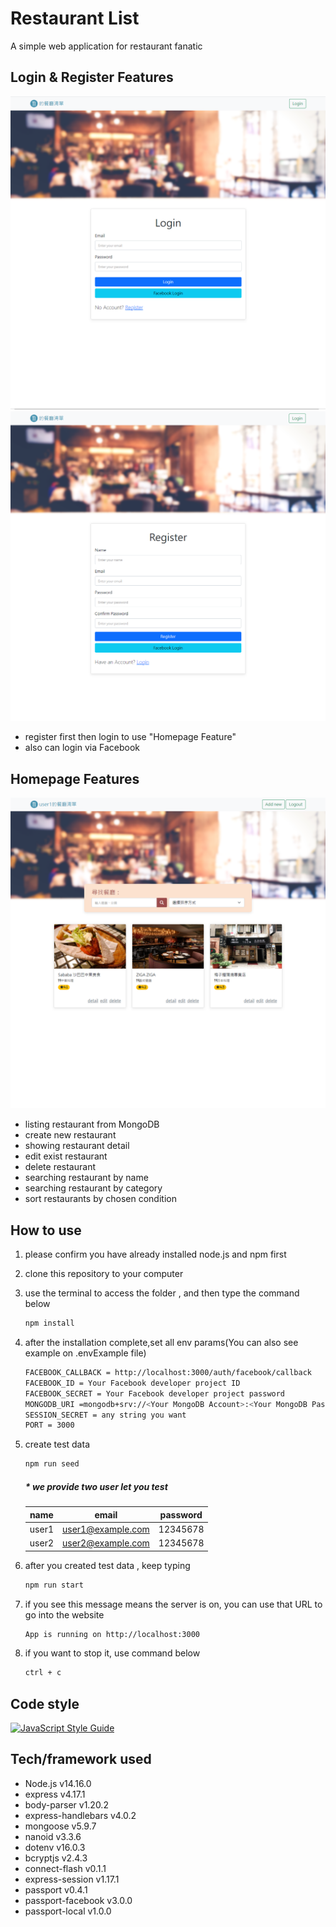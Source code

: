 # Restaurant List
A simple web application for restaurant fanatic

## Login & Register Features

![login](./public/pictures/login.png)
![register](./public/pictures/register.png)

- register first then login to use "Homepage Feature"
- also can login via Facebook

## Homepage Features

![homepage](./public/pictures/homepage.png)

- listing restaurant from MongoDB
- create new restaurant
- showing restaurant detail 
- edit exist restaurant
- delete restaurant
- searching restaurant by name
- searching restaurant by category
- sort restaurants by chosen condition

## How to use 

1. please confirm you have already installed node.js and npm first
2. clone this repository to your computer
3. use the terminal to access the folder , and then type the command below

   ```bash
   npm install
   ```

4. after the installation complete,set all env params(You can also see example on .envExample file)

   ```bash
   FACEBOOK_CALLBACK = http://localhost:3000/auth/facebook/callback
   FACEBOOK_ID = Your Facebook developer project ID
   FACEBOOK_SECRET = Your Facebook developer project password
   MONGODB_URI =mongodb+srv://<Your MongoDB Account>:<Your MongoDB Password>@cluster0.xxxx.xxxx.net/<Your MongoDB Table><?retryWrites=true&w=majority
   SESSION_SECRET = any string you want
   PORT = 3000
   ```

5. create test data

   ```bash
   npm run seed
   ```   

   ##### * we provide two user let you test
   | name | email | password |
   | :-: | :-: | :-: |
   | user1 | user1@example.com | 12345678 |
   | user2 | user2@example.com | 12345678 |

6. after you created test data , keep typing

   ```bash
   npm run start
   ```

7. if you see this message means the server is on, you can use that URL to go into the website

   ```bash
   App is running on http://localhost:3000
   ```  

8. if you want to stop it, use command below

   ```bash
   ctrl + c
   ```

## Code style
[![JavaScript Style Guide](https://img.shields.io/badge/code_style-standard-brightgreen.svg)](https://standardjs.com)

## Tech/framework used

- Node.js v14.16.0
- express v4.17.1
- body-parser v1.20.2
- express-handlebars v4.0.2
- mongoose v5.9.7
- nanoid v3.3.6
- dotenv v16.0.3
- bcryptjs v2.4.3
- connect-flash v0.1.1
- express-session v1.17.1
- passport v0.4.1
- passport-facebook v3.0.0
- passport-local v1.0.0